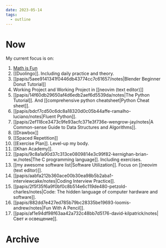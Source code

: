```yaml
---
date: 2023-05-14
tags:
  - outline
---
```


# Now

My current focus is on:

1. [Math is Fun](https://www.mathsisfun.com/)
2. [[Duolingo]]. Including daily practice and theory.
3. [[papis/5aee9141341f0446db43774cc7c61657/notes|Blender Beginner Donut Tutorial]]
4. Working Project and Working Project in [[neovim (text editor)]]
5. [[papis/14f60db29650af4d6edb2aef6d5539da/notes|The Python Tutorial]]. And [[comprehensive python cheatsheet|Python Cheat sheet]].
6. [[papis/bdcf7cd50c6dc8a18320d0c05b44affe-ramalho-luciano/notes|Fluent Python]].
7. [[papis/2ef118ce3473c9fe93acfc371e3f736e-wengrow-jay/notes|A Common-sense Guide to Data Structures and Algorithms]].
8. [[Drawbox]]
9. [[Spaced Repetition]]
10. [[Exercise Plan]]. Level-up my body.
11. [[Khan Academy]].
12. [[papis/9c8a1a90d37c313ce0809814e3c99f82-kernighan-brian-w./notes|The C programming language]]. Including exercises.
13. [[my awesome software list|Software Utilization]]. Focus on [[neovim (text editor)]].
14. [[papis/aabfa212b360ace00b30ea98b5b2aba1-interviewcake/notes|Coding Interview Practice]].
15. [[papis/2f5f35f6a9f0bf0c8b514e6c119de480-petzold-charles/notes|Code: The hidden language of computer hardware and software]].
16. [[papis/882dd7e427ed785b79bc28335be19693-loomis-andrew/notes|Fun With A Pencil]].
17. [[papis/af1e94df98f63aa42a732c48bb7d5176-david-kilpatrick/notes|Свет и освещение]].

# Archive
